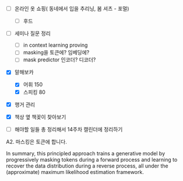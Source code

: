 - [ ] 온라인 옷 쇼핑( 동네에서 입을  추리닝, 봄 셔츠 - 포멀)
	- [ ] 후드
- [ ] 세미나 질문 정리
	- [ ] in context learning proving
	- [ ] masking을 토큰에? 임베딩에?
	- [ ] mask predictor 인코더? 디코더?
- [x] 말해보카 
	- [x] 어휘 150
	- [x] 스피킹 80
- [x] 행거 관리
- [x] 책상 옆 책꽂이 찾아보기

- [ ] 해야할 일들 총 정리해서 14주차 캘린더에 정리하기

A2. 마스킹은 토큰에 합니다.

In summary, this principled approach trains a generative model by progressively masking tokens during a forward process and learning to recover the data distribution during a reverse process, all under the (approximate) maximum likelihood estimation framework.